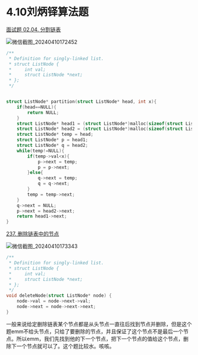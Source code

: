 # 4.10刘炳铎算法题

[面试题 02.04. 分割链表](https://leetcode.cn/problems/partition-list-lcci/)

![微信截图_20240410172452](https://gitee.com/liu-bingduo/pic-bed/raw/master/img/%E5%BE%AE%E4%BF%A1%E6%88%AA%E5%9B%BE_20240410172452.png)

```c
/**
 * Definition for singly-linked list.
 * struct ListNode {
 *     int val;
 *     struct ListNode *next;
 * };
 */


struct ListNode* partition(struct ListNode* head, int x){
    if(head==NULL){
        return NULL;
    }
    struct ListNode* head1 = (struct ListNode*)malloc(sizeof(struct ListNode));
    struct ListNode* head2 = (struct ListNode*)malloc(sizeof(struct ListNode));
    struct ListNode* temp = head;
    struct ListNode* p = head1;
    struct ListNode* q = head2;
    while(temp!=NULL){
        if(temp->val<x){
            p->next = temp;
            p = p->next;
        }else{
            q->next = temp;
            q = q->next;
        }
        temp = temp->next;
    }
    q->next = NULL;
    p->next = head2->next;
    return head1->next;
}

```

[237. 删除链表中的节点](https://leetcode.cn/problems/delete-node-in-a-linked-list/)

![微信截图_20240410173343](https://gitee.com/liu-bingduo/pic-bed/raw/master/img/%E5%BE%AE%E4%BF%A1%E6%88%AA%E5%9B%BE_20240410173343.png)

```c
/**
 * Definition for singly-linked list.
 * struct ListNode {
 *     int val;
 *     struct ListNode *next;
 * };
 */
void deleteNode(struct ListNode* node) {
    node->val = node->next->val;
    node->next = node->next->next;
}
```

一般来说给定删除链表某个节点都是从头节点一直往后找到节点并删除，但是这个题emm不给头节点，只给了要删除的节点，并且保证了这个节点不是最后一个节点。所以emm，我们先找到他的下一个节点，把下一个节点的值给这个节点，删除下一个节点就可以了。这个题比较水。咳咳。
